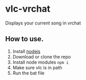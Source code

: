 # vlc-vrchat
Displays your current song in vrchat

## How to use.
1) Install [nodejs](https://nodejs.org)
2) Download or clone the repo
3) Install node modules `npm i`
4) Make sure vlc is in path
5) Run the bat file
